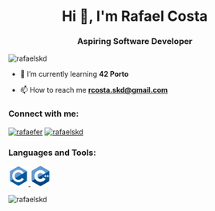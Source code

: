 <h1 align="center">Hi 👋, I'm Rafael Costa</h1>
<h3 align="center">Aspiring Software Developer</h3>

<p align="left"> <img src="https://komarev.com/ghpvc/?username=rafaelskd&label=Profile%20views&color=0e75b6&style=flat" alt="rafaelskd" /> </p>

- 🌱 I’m currently learning **42 Porto**

- 📫 How to reach me **rcosta.skd@gmail.com**

<h3 align="left">Connect with me:</h3>
<p align="left">
<a href="https://dev.to/rafaefer" target="blank"><img align="center" src="https://raw.githubusercontent.com/rahuldkjain/github-profile-readme-generator/master/src/images/icons/Social/devto.svg" alt="rafaefer" height="30" width="40" /></a>
<a href="https://linkedin.com/in/rafaelskd" target="blank"><img align="center" src="https://raw.githubusercontent.com/rahuldkjain/github-profile-readme-generator/master/src/images/icons/Social/linked-in-alt.svg" alt="rafaelskd" height="30" width="40" /></a>
</p>

<h3 align="left">Languages and Tools:</h3>
<p align="left"> <a href="https://www.cprogramming.com/" target="_blank" rel="noreferrer"> <img src="https://raw.githubusercontent.com/devicons/devicon/master/icons/c/c-original.svg" alt="c" width="40" height="40"/> </a> <a href="https://www.w3schools.com/cpp/" target="_blank" rel="noreferrer"> <img src="https://raw.githubusercontent.com/devicons/devicon/master/icons/cplusplus/cplusplus-original.svg" alt="cplusplus" width="40" height="40"/> </a> </p>

<p><img align="center" src="https://github-readme-stats.vercel.app/api/top-langs?username=rafaelskd&show_icons=true&locale=en&layout=compact" alt="rafaelskd" /></p>
